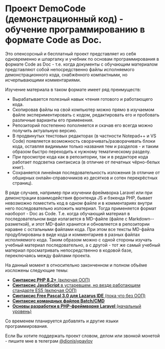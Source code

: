 # Проект DemoCode (демонстрационный код) - обучение программированию в формате Code as Doc.

Это опенсорсный и бесплатный проект представляет из себя одновременно и шпаргалку и учебник по основам программирования в формате Code as Doc - т.е. когда документы с обучающим материалом представляют собой непосредственно файлы исполняемого демонстрационного кода, снабжённого компактными, но исчерпывающими комментариями.

Изучение материала в таком формате имеет ряд преимуществ:

- Вырабатывается полезный навык чтения готового и работающего кода.
- Скопировав файлы на свой компьютер можно прямо в изучаемом файле экспериментировать с кодом, редактировать его и пробовать различные варианты его применения.
- Репозиторий постепенно пополняется и скачав его всегда можно получить актуальную версию.
- В продвинутых текстовых редакторах (в частности Notepad++ и VS Code) появляется возможность сворачивать/разворачивать блоки кода, оставляя видимыми только названия тем и разделов - и таким образом быстро переходить к нужному тематическому разделу.
- При просмотре кода как в репозитории, так и в редакторе кода работает подсветка синтаксиса (в отличие от печатных чёрно-белых книг).
- Сохраняется линейная последовательность изложения (в отличие от обширных онлайн-справочников из десятков и сотен перекрёстных страниц).

В ряде случаев, например при изучении фреймворка Laravel или при демонстрации взаимодействия фронтенда JS и бэкенда PHP, бывает невозможно поместить код в одном файле и в комментариях внутри него последовательно изложить материал. Тогда применяется формат наоборот - Doc as Code. Т.е. когда обучающий материал в последовательном виде излагается в MD-файле (файле с Markdown--разметкой), и этот MD-файл хранится и обновляется в репозитории наравне с остальными файлами кода. При этом все тексты MD-файла продублированы в виде кода и комментариев в разных файлах исполняемого кода. Таким образом можно с одной стороны изучать учебный материал последовательно, а с другой - тот же самый учебный материал просматривать непосредственно в кодовой базе, переключаясь между файлами проекта.

На данный момент в относительно законченном и полном объёме изсложены следующие темы:

- [**Синтаксис PHP 8.2+** (включая ООП)](./PHP/php-begin.php)
- [**Синтаксис JavaScript** в устаревшем, но везде работающем стандарте ES5 (включая ООП)](./JS/js-begin.html)
- [**Синтаксис Free Pascal 3.0 для Lazarus IDE** (пока что без ООП)](./Pascal/Pascal-begin/pascal_begin.lpr)
- [**Синтаксис командных файлов Batch/CMD**](./Batch-CMD/)
- [**Основы разработки в PHP-фреймворке Laravel** (начальный уровень)](./PHP/Laravel-guide/README.md)

Со временем планируется добавлять и другие языки программирования.

Если Вы хотите поддержать проект словом, делом или звонкой монетой - пишите мне в телеграм [@dionisiypavlov](https://t.me/dionisiypavlov)